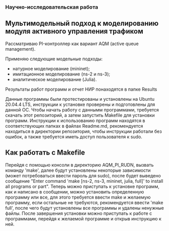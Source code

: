 ### Научно-исследовательская работа
## Мультимодельный подход к моделированию модуля активного управления трафиком
Рассматриваю PI-контроллер как вариант AQM (active queue management).

Применяю следующие модельные подходы:
- натурное моделирование (mininet);
- имитационное моделирование (ns-2 и ns-3);
- аналитическое моделирование (Julia).

Результаты работ программ и отчет НИР понаходятся в папке Results
 
Данные программы были протестированы и установлены на Ubuntu 20.04.4 LTS, инструкции к установке проверены и подготовлены для данной ОС.
Чтобы начать работу с даннымм программами, требуется скачать этот репозиторий, а затем запустить Makefile для установки программ.
Инструкции к использованию программ находятся в соответствующих папках в файлах Readme.md, рекомендуется находиться в директории репозитория, чтобы инструкции работали без ошибок, а также требуется иметь доступ пользователя к sudo.

## Как работать с Makefile
Перейдя c помощью консоли в директорию AQM_PI_RUDN, вызвать команду 'make', далее будут установлены некоторые зависимости (может потребоваться ввести пароль для sudo), после будет выведено сообщение "Enter command 'make [ns-2, ns-3, mininet, julia, full]' to install all programs or part". 
Теперь можно приступать к установке программ, как и написано в сообщении, можно установить определенную программу или все, для этого требуется ввести make и желаемую программу, если остальные не требуются, рекомендуется ввести 'make full', после чего будут установлены все программы и удалены ненужные файлы.
После завершения установки можно приступать к работе с программами, перейдя к желаемой программе и открыв инструкцию к ней.
